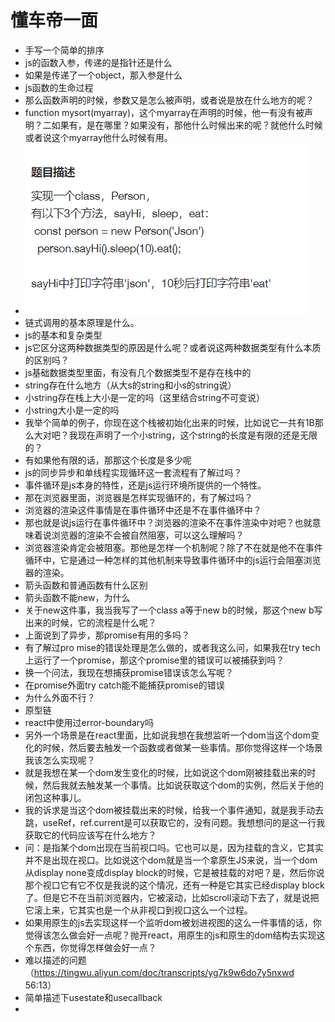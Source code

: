 # 懂车帝一面

- 手写一个简单的排序
- js的函数入参，传递的是指针还是什么
- 如果是传递了一个object，那入参是什么
- js函数的生命过程
- 那么函数声明的时候，参数又是怎么被声明，或者说是放在什么地方的呢？
- function mysort(myarray)，这个myarray在声明的时候，他一有没有被声明？二如果有，是在哪里？如果没有，那他什么时候出来的呢？就他什么时候或者说这个myarray他什么时候有用。
- ![image](assets/image-20250720235854-tx3bosg.png)
- 链式调用的基本原理是什么。
- js的基本和复杂类型
- js它区分这两种数据类型的原因是什么呢？或者说这两种数据类型有什么本质的区别吗？
- js基础数据类型里面，有没有几个数据类型不是存在栈中的
- string存在什么地方（从大s的string和小s的string说）
- 小string存在栈上大小是一定的吗（这里结合string不可变说）
- 小string大小是一定的吗
- 我举个简单的例子，你现在这个栈被初始化出来的时候，比如说它一共有1B那么大对吧？我现在声明了一个小string，这个string的长度是有限的还是无限的？
- 有如果他有限的话，那那这个长度是多少呢
- js的同步异步和单线程实现循环这一套流程有了解过吗？
- 事件循环是js本身的特性，还是js运行环境所提供的一个特性。
- 那在浏览器里面，浏览器是怎样实现循环的，有了解过吗？
- 浏览器的渲染这件事情是在事件循环中还是不在事件循环中？
- 那也就是说js运行在事件循环中？浏览器的渲染不在事件渲染中对吧？也就意味着说浏览器的渲染不会被自然阻塞，可以这么理解吗？
- 浏览器渲染肯定会被阻塞。那他是怎样一个机制呢？除了不在就是他不在事件循环中，它是通过一种怎样的其他机制来导致事件循环中的js运行会阻塞浏览器的渲染。
- 箭头函数和普通函数有什么区别
- 箭头函数不能new，为什么
- 关于new这件事，我当我写了一个class a等于new b的时候，那这个new b写出来的时候，它的流程是什么呢？
- 上面说到了异步，那promise有用的多吗？
- 有了解过pro mise的错误处理是怎么做的，或者我这么问，如果我在try tech上运行了一个promise，那这个promise里的错误可以被捕获到吗？
- 换一个问法，我现在想捕获promise错误该怎么写呢？
- 在promise外面try catch能不能捕获promise的错误
- 为什么外面不行？
- 原型链
- react中使用过error-boundary吗
- 另外一个场景是在react里面，比如说我想在我想监听一个dom当这个dom变化的时候，然后要去触发一个函数或者做某一些事情。那你觉得这样一个场景我该怎么实现呢？
- 就是我想在某一个dom发生变化的时候，比如说这个dom刚被挂载出来的时候，然后我就去触发某一个事情。比如说获取这个dom的实例，然后关于他的闭包这种事儿。
- 我的诉求是当这个dom被挂载出来的时候，给我一个事件通知，就是我手动去跳，useRef，ref.current是可以获取它的，没有问题。我想想问的是这一行我获取它的代码应该写在什么地方？
- 问：是指某个dom出现在当前视口吗。它也可以是，因为挂载的含义，它其实并不是出现在视口。比如说这个dom就是当一个拿原生JS来说，当一个dom从display none变成display block的时候，它是被挂载的对吧？是，然后你说那个视口它有它不仅是我说的这个情况，还有一种是它其实已经display block了。但是它不在当前浏览器内，它被滚动，比如scroll滚动下去了，就是说把它滚上来，它其实也是一个从非视口到视口这么一个过程。
- 如果用原生的js去实现这样一个监听dom被划进视图的这么一件事情的话，你觉得该怎么做会好一点呢？抛开react，用原生的js和原生的dom结构去实现这个东西，你觉得怎样做会好一点？
- 难以描述的问题（https://tingwu.aliyun.com/doc/transcripts/yg7k9w6do7y5nxwd  56:13）
- 简单描述下usestate和usecallback
- ‍
